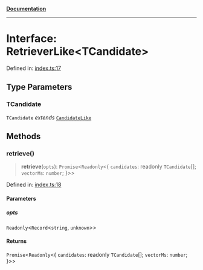 [**Documentation**](../../../README.md)

***

# Interface: RetrieverLike\<TCandidate\>

Defined in: [index.ts:17](https://github.com/ceponatia/roler/blob/1efd6363aec6d66587551f7c0b65cf6ffafb4079/packages/testutils/src/index.ts#L17)

## Type Parameters

### TCandidate

`TCandidate` *extends* [`CandidateLike`](../type-aliases/CandidateLike.md)

## Methods

### retrieve()

> **retrieve**(`opts`): `Promise`\<`Readonly`\<\{ `candidates`: readonly `TCandidate`[]; `vectorMs`: `number`; \}\>\>

Defined in: [index.ts:18](https://github.com/ceponatia/roler/blob/1efd6363aec6d66587551f7c0b65cf6ffafb4079/packages/testutils/src/index.ts#L18)

#### Parameters

##### opts

`Readonly`\<`Record`\<`string`, `unknown`\>\>

#### Returns

`Promise`\<`Readonly`\<\{ `candidates`: readonly `TCandidate`[]; `vectorMs`: `number`; \}\>\>

